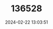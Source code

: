 ---
title: "136528"
category: "Pteropus keyensis"
draft: false
date: 2024-02-22 13:03:51
languages:
  English: ["Kei Flying Fox"]
---